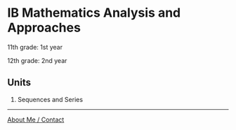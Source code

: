 # IB Mathematics Analysis and Approaches

11th grade: 1st year

12th grade: 2nd year

## Units

1) Sequences and Series

-----

[About Me / Contact](https://math.huson.com/Contact)
